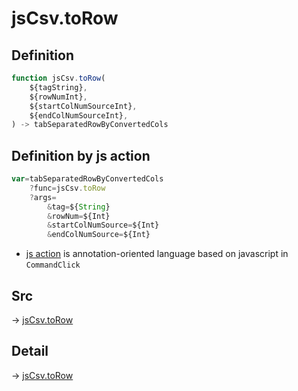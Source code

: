 # jsCsv.toRow

## Definition

```js.js
function jsCsv.toRow(
	${tagString},
	${rowNumInt},
	${startColNumSourceInt},
	${endColNumSourceInt},
) -> tabSeparatedRowByConvertedCols
```


## Definition by js action

```js.js
var=tabSeparatedRowByConvertedCols
	?func=jsCsv.toRow
	?args=
		&tag=${String}
		&rowNum=${Int}
		&startColNumSource=${Int}
		&endColNumSource=${Int}
```

- [js action](#) is annotation-oriented language based on javascript in `CommandClick`



## Src

-> [jsCsv.toRow](https://github.com/puutaro/CommandClick/blob/master/app/src/main/java/com/puutaro/commandclick/fragment_lib/terminal_fragment/js_interface/JsCsv.kt#L250)

## Detail

-> [jsCsv.toRow](https://github.com/puutaro/CommandClick/blob/master/md/developer/js_interface/details/JsCsv/toRow.md)
